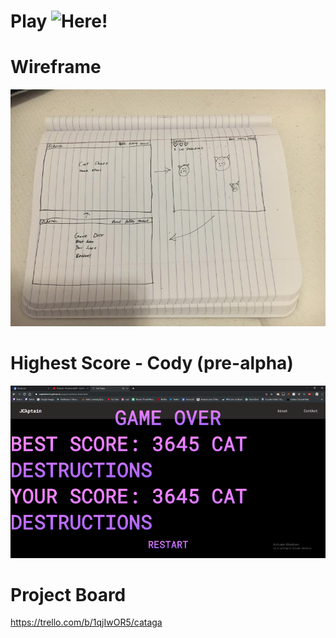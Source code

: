 # Play ![Here](https://adminakai.github.io/)!

# Wireframe
![Image of Wireframe](images/wireframe.jpg)

# Highest Score - Cody (pre-alpha)
![Image of Highest Score](images/highscorecody.png)

# Project Board
https://trello.com/b/1qjIwOR5/cataga
